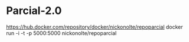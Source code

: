 # Parcial-2.0

https://hub.docker.com/repository/docker/nickonolte/repoparcial
docker run -i -t -p 5000:5000 nickonolte/repoparcial
